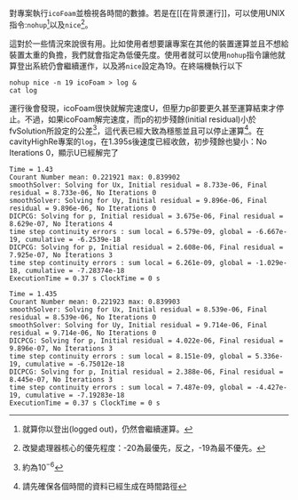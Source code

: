 對專案執行`icoFoam`並檢視各時間的數據。若是在[[在背景運行]]，可以使用UNIX指令:`nohup`[^1]以及`nice`[^2]。

這對於一些情況來說很有用。比如使用者想要讓專案在其他的裝置運算並且不想給裝置太重的負擔，我們就會指定為低優先度。使用者就可以使用`nohup`指令讓他就算登出系統仍會繼續運作，以及將`nice`設定為19。在終端機執行以下
```
nohup nice -n 19 icoFoam > log &
cat log
```

運行後會發現，icoFoam很快就解完速度U，但壓力p卻要更久甚至運算結束才停止。不過，如果icoFoam解完速度，而p的初步殘餘(initial residual)小於fvSolution所設定的公差[^3]，這代表已經大致為穩態並且可以停止運算[^4]。在cavityHighRe專案的`log`，在1.395s後速度已經收斂，初步殘餘也變小：No Iterations 0，顯示U已經解完了
```
Time = 1.43
Courant Number mean: 0.221921 max: 0.839902
smoothSolver: Solving for Ux, Initial residual = 8.733e-06, Final residual = 8.733e-06, No Iterations 0
smoothSolver: Solving for Uy, Initial residual = 9.896e-06, Final residual = 9.896e-06, No Iterations 0
DICPCG: Solving for p, Initial residual = 3.675e-06, Final residual = 8.629e-07, No Iterations 4
time step continuity errors : sum local = 6.579e-09, global = -6.667e-19, cumulative = -6.2539e-18
DICPCG: Solving for p, Initial residual = 2.608e-06, Final residual = 7.925e-07, No Iterations 3
time step continuity errors : sum local = 6.261e-09, global = -1.029e-18, cumulative = -7.28374e-18
ExecutionTime = 0.37 s ClockTime = 0 s

Time = 1.435
Courant Number mean: 0.221923 max: 0.839903
smoothSolver: Solving for Ux, Initial residual = 8.539e-06, Final residual = 8.539e-06, No Iterations 0
smoothSolver: Solving for Uy, Initial residual = 9.714e-06, Final residual = 9.714e-06, No Iterations 0
DICPCG: Solving for p, Initial residual = 4.022e-06, Final residual = 9.896e-07, No Iterations 3
time step continuity errors : sum local = 8.151e-09, global = 5.336e-19, cumulative = -6.75012e-18
DICPCG: Solving for p, Initial residual = 2.388e-06, Final residual = 8.445e-07, No Iterations 3
time step continuity errors : sum local = 7.487e-09, global = -4.427e-19, cumulative = -7.19283e-18
ExecutionTime = 0.37 s ClockTime = 0 s
```

[^1]:就算你以登出(logged out)，仍然會繼續運算。
[^2]:改變處理器核心的優先程度：-20為最優先，反之，-19為最不優先。
[^3]:約為$10^{-6}$
[^4]:請先確保各個時間的資料已經生成在時間路徑